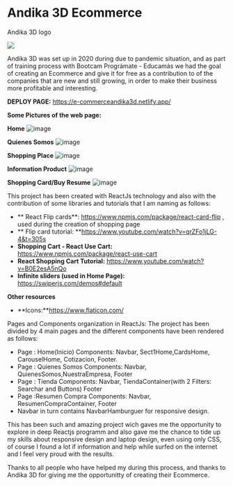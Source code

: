 
# Andika 3D Ecommerce
Andika 3D logo

![](https://andika3d.com/wp-content/uploads/2021/08/Logo.svg)

Andika 3D was set up in 2020 during due to pandemic situation,  and as part of training process with Bootcam Prográmate - Educamás we had the goal of creating an Ecommerce and give it for free as a contribution to of the companies that are new and still growing, in order to make their business more profitable and interesting.

**DEPLOY PAGE:** https://e-commerceandika3d.netlify.app/

**Some Pictures of the web page:**

**Home**
![image](https://user-images.githubusercontent.com/82002959/158081995-afa3a408-9c70-4fb4-8b5a-fbe27cd2705a.png)

**Quienes Somos**
![image](https://user-images.githubusercontent.com/82002959/158082171-723ffadc-16c7-4b36-9a16-0dc0ef3f14a7.png)

**Shopping Place**
![image](https://user-images.githubusercontent.com/82002959/158082213-9759fe4b-4318-43b0-9448-2bd6de09568c.png)

**Information Product**
![image](https://user-images.githubusercontent.com/82002959/158082219-14e2f233-7b21-444a-9a26-93e5b44afe1d.png)

**Shopping Card/Buy Resume**
![image](https://user-images.githubusercontent.com/82002959/158082283-19f00131-27a2-48b8-b218-bd75fd7cee09.png)




This project has been created with ReactJs technology and also with the contribution of some libraries and tutorials that I am naming as follows:

- ** React Flip cards**: https://www.npmjs.com/package/react-card-flip , used during the creation of shopping page
- ** Flip card tutorial: **https://www.youtube.com/watch?v=qrZFo1jLG-4&t=305s 
- **Shopping Cart - React Use Cart:** https://www.npmjs.com/package/react-use-cart 
- **React Shopping Cart Tutorial:** https://www.youtube.com/watch?v=B0E2esA5nQo  
- **Infinite sliders (used in Home Page):** https://swiperjs.com/demos#default

**Other resources**
- **Icons:**https://www.flaticon.com/ 


Pages and Components organization in ReactJs:
The project has been divided by 4 main pages and the different components have been rendered as follows:
- Page : Home(Inicio)
 Components: Navbar, Sect1Home,CardsHome, CarouselHome,  Cotizacion, Footer.
- Page : Quienes Somos
 Components: Navbar, QuienesSomos,NuestraEmpresa, Footer
- Page : Tienda
 Components: Navbar, TiendaContainer(with 2 Filters: Searchar and Buttons) Footer
- Page :Resumen Compra
 Components: Navbar, ResumenCompraContainer,  Footer
- Navbar in turn contains NavbarHamburguer for responsive design.

This has been such and amazing project wich gaves me the opportunity to explore in deep Reactjs programm and also gave me the chance to tide up my skills about responsive design and laptop design, even using only CSS, of course I found a lot if information and help while surfed on the internet and I feel very proud with the results.

Thanks to all people who have helped my during this process, and thanks to Andika 3D for giving me the opportunitty of creating their Ecommerce.



